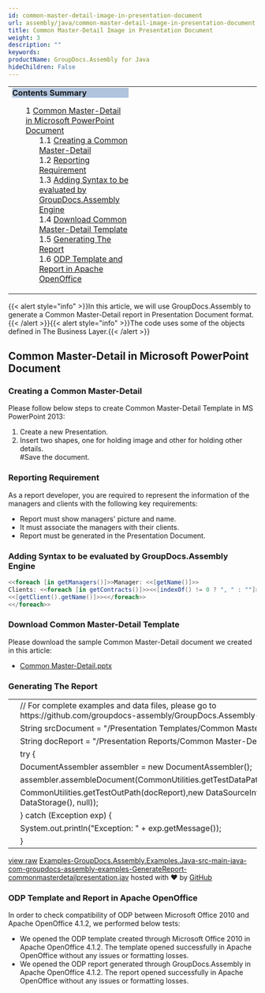 ```yaml
---
id: common-master-detail-image-in-presentation-document
url: assembly/java/common-master-detail-image-in-presentation-document
title: Common Master-Detail Image in Presentation Document
weight: 3
description: ""
keywords: 
productName: GroupDocs.Assembly for Java
hideChildren: False
---
```

<table class="sectionMacro" border="0" cellpadding="5" cellspacing="0" width="100%"><tbody><tr><td valign="top" width="50%"><div class="panel" style="border-top-width: 1px; border-right-width: 1px; border-bottom-width: 1px; border-left-width: 1px;"><div class="panelHeader" style="border-bottom-width: 1px; background-color: rgb(176, 196, 222);"><b>Contents Summary</b></div><div class="panelContent"><style type="text/css">div.rbtoc1593026732999 { padding-top: 0px; padding-right: 0px; padding-bottom: 0px; padding-left: 0px; }div.rbtoc1593026732999 ul { list-style-type: none; list-style-image: none; margin-left: 0px; }div.rbtoc1593026732999 li { margin-left: 0px; padding-left: 0px; }</style><div class="toc rbtoc1593026732999"><ul class="toc-indentation"><li><span class="TOCOutline">1</span> <a href="#CommonMaster-DetailImageinPresentationDocument-CommonMaster-DetailinMicrosoftPowerPointDocument">Common Master-Detail in Microsoft PowerPoint Document</a><ul class="toc-indentation"><li><span class="TOCOutline">1.1</span> <a href="#CommonMaster-DetailImageinPresentationDocument-CreatingaCommonMaster-Detail">Creating a Common Master-Detail</a></li><li><span class="TOCOutline">1.2</span> <a href="#CommonMaster-DetailImageinPresentationDocument-ReportingRequirement">Reporting Requirement</a></li><li><span class="TOCOutline">1.3</span> <a href="#CommonMaster-DetailImageinPresentationDocument-AddingSyntaxtobeevaluatedbyGroupDocs.AssemblyEngine">Adding Syntax to be evaluated by GroupDocs.Assembly Engine</a></li><li><span class="TOCOutline">1.4</span> <a href="#CommonMaster-DetailImageinPresentationDocument-DownloadCommonMaster-DetailTemplate">Download Common Master-Detail Template</a></li><li><span class="TOCOutline">1.5</span> <a href="#CommonMaster-DetailImageinPresentationDocument-GeneratingTheReport">Generating The Report</a></li><li><span class="TOCOutline">1.6</span> <a href="#CommonMaster-DetailImageinPresentationDocument-ODPTemplateandReportinApacheOpenOffice">ODP Template and Report in Apache OpenOffice</a></li></ul></li></ul></div></div></div></td><td valign="top" width="15%">&nbsp;</td><td valign="top" width="35%">&nbsp;</td></tr></tbody></table>

{{< alert style="info" >}}In this article, we will use GroupDocs.Assembly to generate a Common Master-Detail report in Presentation Document format.{{< /alert >}}{{< alert style="info" >}}The code uses some of the objects defined in The Business Layer.{{< /alert >}}

## Common Master-Detail in Microsoft PowerPoint Document

### Creating a Common Master-Detail

Please follow below steps to create Common Master-Detail Template in MS PowerPoint 2013:

1.  Create a new Presentation.
2.  Insert two shapes, one for holding image and other for holding other details.  
    #Save the document.

### Reporting Requirement

As a report developer, you are required to represent the information of the managers and clients with the following key requirements:

*   Report must show managers' picture and name.
*   It must associate the managers with their clients.
*   Report must be generated in the Presentation Document.

### Adding Syntax to be evaluated by GroupDocs.Assembly Engine

```csharp
<<foreach [in getManagers()]>>Manager: <<[getName()]>>
Clients: <<foreach [in getContracts()]>><<[indexOf() != 0 ? ", " : ""]>>
<<[getClient().getName()]>><</foreach>>
<</foreach>>

```

### Download Common Master-Detail Template

Please download the sample Common Master-Detail document we created in this article:

*   [Common Master-Detail.pptx](https://github.com/groupdocs-assembly/GroupDocs.Assembly-for-Java/blob/master/Examples/GroupDocs.Assembly.Examples.Java/Data/Storage/Presentation%20Templates/Common%20Master-Detail.pptx?raw=true)

### Generating The Report

<table class="highlight tab-size js-file-line-container" data-tab-size="8" data-paste-markdown-skip=""><tbody><tr><td id="file-examples-groupdocs-assembly-examples-java-src-main-java-com-groupdocs-assembly-examples-generatereport-commonmasterdetailpresentation-jav-L1" class="blob-num js-line-number" data-line-number="1"></td><td id="file-examples-groupdocs-assembly-examples-java-src-main-java-com-groupdocs-assembly-examples-generatereport-commonmasterdetailpresentation-jav-LC1" class="blob-code blob-code-inner js-file-line">// For complete examples and data files, please go to https://github.com/groupdocs-assembly/GroupDocs.Assembly-for-Java</td></tr><tr><td id="file-examples-groupdocs-assembly-examples-java-src-main-java-com-groupdocs-assembly-examples-generatereport-commonmasterdetailpresentation-jav-L2" class="blob-num js-line-number" data-line-number="2"></td><td id="file-examples-groupdocs-assembly-examples-java-src-main-java-com-groupdocs-assembly-examples-generatereport-commonmasterdetailpresentation-jav-LC2" class="blob-code blob-code-inner js-file-line">String srcDocument = "/Presentation Templates/Common Master-Detail.pptx";</td></tr><tr><td id="file-examples-groupdocs-assembly-examples-java-src-main-java-com-groupdocs-assembly-examples-generatereport-commonmasterdetailpresentation-jav-L3" class="blob-num js-line-number" data-line-number="3"></td><td id="file-examples-groupdocs-assembly-examples-java-src-main-java-com-groupdocs-assembly-examples-generatereport-commonmasterdetailpresentation-jav-LC3" class="blob-code blob-code-inner js-file-line">String docReport = "/Presentation Reports/Common Master-Detail_report.pptx";</td></tr><tr><td id="file-examples-groupdocs-assembly-examples-java-src-main-java-com-groupdocs-assembly-examples-generatereport-commonmasterdetailpresentation-jav-L4" class="blob-num js-line-number" data-line-number="4"></td><td id="file-examples-groupdocs-assembly-examples-java-src-main-java-com-groupdocs-assembly-examples-generatereport-commonmasterdetailpresentation-jav-LC4" class="blob-code blob-code-inner js-file-line">try {</td></tr><tr><td id="file-examples-groupdocs-assembly-examples-java-src-main-java-com-groupdocs-assembly-examples-generatereport-commonmasterdetailpresentation-jav-L5" class="blob-num js-line-number" data-line-number="5"></td><td id="file-examples-groupdocs-assembly-examples-java-src-main-java-com-groupdocs-assembly-examples-generatereport-commonmasterdetailpresentation-jav-LC5" class="blob-code blob-code-inner js-file-line">DocumentAssembler assembler = new DocumentAssembler();</td></tr><tr><td id="file-examples-groupdocs-assembly-examples-java-src-main-java-com-groupdocs-assembly-examples-generatereport-commonmasterdetailpresentation-jav-L6" class="blob-num js-line-number" data-line-number="6"></td><td id="file-examples-groupdocs-assembly-examples-java-src-main-java-com-groupdocs-assembly-examples-generatereport-commonmasterdetailpresentation-jav-LC6" class="blob-code blob-code-inner js-file-line">assembler.assembleDocument(CommonUtilities.getTestDataPath(srcDocument),</td></tr><tr><td id="file-examples-groupdocs-assembly-examples-java-src-main-java-com-groupdocs-assembly-examples-generatereport-commonmasterdetailpresentation-jav-L7" class="blob-num js-line-number" data-line-number="7"></td><td id="file-examples-groupdocs-assembly-examples-java-src-main-java-com-groupdocs-assembly-examples-generatereport-commonmasterdetailpresentation-jav-LC7" class="blob-code blob-code-inner js-file-line">CommonUtilities.getTestOutPath(docReport),new DataSourceInfo( new DataStorage(), null));</td></tr><tr><td id="file-examples-groupdocs-assembly-examples-java-src-main-java-com-groupdocs-assembly-examples-generatereport-commonmasterdetailpresentation-jav-L8" class="blob-num js-line-number" data-line-number="8"></td><td id="file-examples-groupdocs-assembly-examples-java-src-main-java-com-groupdocs-assembly-examples-generatereport-commonmasterdetailpresentation-jav-LC8" class="blob-code blob-code-inner js-file-line">} catch (Exception exp) {</td></tr><tr><td id="file-examples-groupdocs-assembly-examples-java-src-main-java-com-groupdocs-assembly-examples-generatereport-commonmasterdetailpresentation-jav-L9" class="blob-num js-line-number" data-line-number="9"></td><td id="file-examples-groupdocs-assembly-examples-java-src-main-java-com-groupdocs-assembly-examples-generatereport-commonmasterdetailpresentation-jav-LC9" class="blob-code blob-code-inner js-file-line">System.out.println("Exception: " + exp.getMessage());</td></tr><tr><td id="file-examples-groupdocs-assembly-examples-java-src-main-java-com-groupdocs-assembly-examples-generatereport-commonmasterdetailpresentation-jav-L10" class="blob-num js-line-number" data-line-number="10"></td><td id="file-examples-groupdocs-assembly-examples-java-src-main-java-com-groupdocs-assembly-examples-generatereport-commonmasterdetailpresentation-jav-LC10" class="blob-code blob-code-inner js-file-line">}</td></tr></tbody></table>

[view raw](https://gist.github.com/GroupDocsGists/fbe130505d1b084c64b66835338c3688/raw/edaced5c60f0d43b3c578244050970eafc3b855f/Examples-GroupDocs.Assembly.Examples.Java-src-main-java-com-groupdocs-assembly-examples-GenerateReport-commonmasterdetailpresentation.jav) [Examples-GroupDocs.Assembly.Examples.Java-src-main-java-com-groupdocs-assembly-examples-GenerateReport-commonmasterdetailpresentation.jav](https://gist.github.com/GroupDocsGists/fbe130505d1b084c64b66835338c3688#file-examples-groupdocs-assembly-examples-java-src-main-java-com-groupdocs-assembly-examples-generatereport-commonmasterdetailpresentation-jav) hosted with ❤ by [GitHub](https://github.com)

### ODP Template and Report in Apache OpenOffice

In order to check compatibility of ODP between Microsoft Office 2010 and Apache OpenOffice 4.1.2, we performed below tests:

*   We opened the ODP template created through Microsoft Office 2010 in Apache OpenOffice 4.1.2. The template opened successfully in Apache OpenOffice without any issues or formatting losses.
*   We opened the ODP report generated through GroupDocs.Assembly in Apache OpenOffice 4.1.2. The report opened successfully in Apache OpenOffice without any issues or formatting losses.
